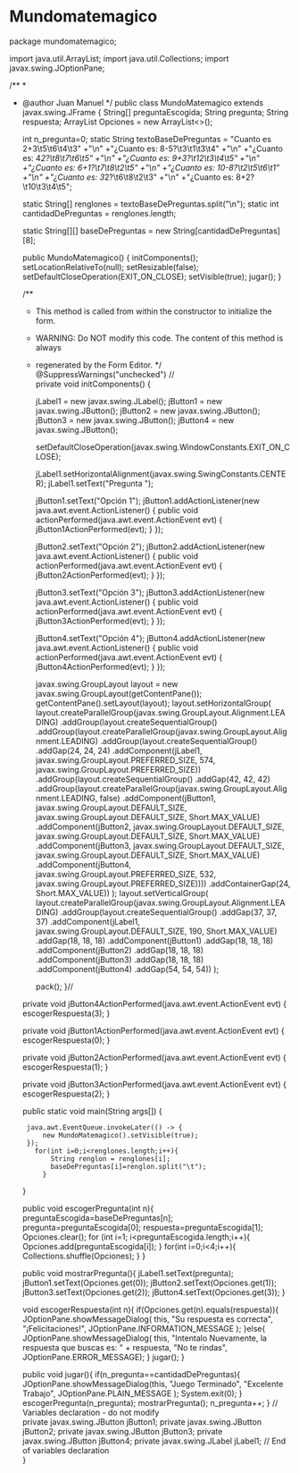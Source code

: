 # Mundomatemagico
package mundomatemagico;

import java.util.ArrayList;
import java.util.Collections;
import javax.swing.JOptionPane;


/**
 *
 * @author Juan Manuel
 */
public class MundoMatemagico extends javax.swing.JFrame {
    String[] preguntaEscogida;
    String pregunta;
    String respuesta;
    ArrayList<String> Opciones = new ArrayList<>(); 
    
    int n_pregunta=0;
    static String textoBaseDePreguntas = "Cuanto es 2+3\t5\t6\t4\t3"
            +"\n"
            +"¿Cuanto es: 8-5?\t3\t1\t3\t4"
            +"\n"
            +"¿Cuanto es: 4*2?\t8\t7\t6\t5"
            +"\n"
            +"¿Cuanto es: 9+3?\t12\t3\t4\t5"
            +"\n"
            +"¿Cuanto es: 6+1?\t7\t8\t2\t5"
            +"\n"
            +"¿Cuanto es: 10-8?\t2\t5\t6\t1"
            +"\n"
            +"¿Cuanto es: 3*2?\t6\t8\t2\t3"
            +"\n"
            +"¿Cuanto es: 8+2?\t10\t3\t4\t5";
    
    static String[] renglones = textoBaseDePreguntas.split("\n");
    static int cantidadDePreguntas = renglones.length;
    
    static String[][] baseDePreguntas = new String[cantidadDePreguntas][8];
    
    public MundoMatemagico() {
        initComponents();
        setLocationRelativeTo(null);
        setResizable(false);
        setDefaultCloseOperation(EXIT_ON_CLOSE);
        setVisible(true);
        jugar();
    }
    
    
    /**
     * This method is called from within the constructor to initialize the form.
     * WARNING: Do NOT modify this code. The content of this method is always
     * regenerated by the Form Editor.
     */
    @SuppressWarnings("unchecked")
    // <editor-fold defaultstate="collapsed" desc="Generated Code">                          
    private void initComponents() {

        jLabel1 = new javax.swing.JLabel();
        jButton1 = new javax.swing.JButton();
        jButton2 = new javax.swing.JButton();
        jButton3 = new javax.swing.JButton();
        jButton4 = new javax.swing.JButton();

        setDefaultCloseOperation(javax.swing.WindowConstants.EXIT_ON_CLOSE);

        jLabel1.setHorizontalAlignment(javax.swing.SwingConstants.CENTER);
        jLabel1.setText("Pregunta ");

        jButton1.setText("Opción 1");
        jButton1.addActionListener(new java.awt.event.ActionListener() {
            public void actionPerformed(java.awt.event.ActionEvent evt) {
                jButton1ActionPerformed(evt);
            }
        });

        jButton2.setText("Opción 2");
        jButton2.addActionListener(new java.awt.event.ActionListener() {
            public void actionPerformed(java.awt.event.ActionEvent evt) {
                jButton2ActionPerformed(evt);
            }
        });

        jButton3.setText("Opción 3");
        jButton3.addActionListener(new java.awt.event.ActionListener() {
            public void actionPerformed(java.awt.event.ActionEvent evt) {
                jButton3ActionPerformed(evt);
            }
        });

        jButton4.setText("Opción 4");
        jButton4.addActionListener(new java.awt.event.ActionListener() {
            public void actionPerformed(java.awt.event.ActionEvent evt) {
                jButton4ActionPerformed(evt);
            }
        });

        javax.swing.GroupLayout layout = new javax.swing.GroupLayout(getContentPane());
        getContentPane().setLayout(layout);
        layout.setHorizontalGroup(
            layout.createParallelGroup(javax.swing.GroupLayout.Alignment.LEADING)
            .addGroup(layout.createSequentialGroup()
                .addGroup(layout.createParallelGroup(javax.swing.GroupLayout.Alignment.LEADING)
                    .addGroup(layout.createSequentialGroup()
                        .addGap(24, 24, 24)
                        .addComponent(jLabel1, javax.swing.GroupLayout.PREFERRED_SIZE, 574, javax.swing.GroupLayout.PREFERRED_SIZE))
                    .addGroup(layout.createSequentialGroup()
                        .addGap(42, 42, 42)
                        .addGroup(layout.createParallelGroup(javax.swing.GroupLayout.Alignment.LEADING, false)
                            .addComponent(jButton1, javax.swing.GroupLayout.DEFAULT_SIZE, javax.swing.GroupLayout.DEFAULT_SIZE, Short.MAX_VALUE)
                            .addComponent(jButton2, javax.swing.GroupLayout.DEFAULT_SIZE, javax.swing.GroupLayout.DEFAULT_SIZE, Short.MAX_VALUE)
                            .addComponent(jButton3, javax.swing.GroupLayout.DEFAULT_SIZE, javax.swing.GroupLayout.DEFAULT_SIZE, Short.MAX_VALUE)
                            .addComponent(jButton4, javax.swing.GroupLayout.PREFERRED_SIZE, 532, javax.swing.GroupLayout.PREFERRED_SIZE))))
                .addContainerGap(24, Short.MAX_VALUE))
        );
        layout.setVerticalGroup(
            layout.createParallelGroup(javax.swing.GroupLayout.Alignment.LEADING)
            .addGroup(layout.createSequentialGroup()
                .addGap(37, 37, 37)
                .addComponent(jLabel1, javax.swing.GroupLayout.DEFAULT_SIZE, 190, Short.MAX_VALUE)
                .addGap(18, 18, 18)
                .addComponent(jButton1)
                .addGap(18, 18, 18)
                .addComponent(jButton2)
                .addGap(18, 18, 18)
                .addComponent(jButton3)
                .addGap(18, 18, 18)
                .addComponent(jButton4)
                .addGap(54, 54, 54))
        );

        pack();
    }// </editor-fold>                        

    private void jButton4ActionPerformed(java.awt.event.ActionEvent evt) {                                         
        escogerRespuesta(3);
    }                                        

    private void jButton1ActionPerformed(java.awt.event.ActionEvent evt) {                                         
        escogerRespuesta(0);
    }                                        

    private void jButton2ActionPerformed(java.awt.event.ActionEvent evt) {                                         
        escogerRespuesta(1);
    }                                        

    private void jButton3ActionPerformed(java.awt.event.ActionEvent evt) {                                         
        escogerRespuesta(2);
    }                                        

   
    public static void main(String args[]) {
        
        java.awt.EventQueue.invokeLater(() -> {
            new MundoMatemagico().setVisible(true);
        });
          for(int i=0;i<renglones.length;i++){
              String renglon = renglones[i];
              baseDePreguntas[i]=renglon.split("\t");
            }
    }
    
    
    public void escogerPregunta(int n){
        preguntaEscogida=baseDePreguntas[n];
        pregunta=preguntaEscogida[0];
        respuesta=preguntaEscogida[1];
        Opciones.clear();
        for (int i=1; i<preguntaEscogida.length;i++){
            Opciones.add(preguntaEscogida[i]);
        }
        for(int i=0;i<4;i++){
            Collections.shuffle(Opciones);
        }
    }
    
    public void mostrarPregunta(){
        jLabel1.setText(pregunta);
        jButton1.setText(Opciones.get(0));
        jButton2.setText(Opciones.get(1));
        jButton3.setText(Opciones.get(2));
        jButton4.setText(Opciones.get(3));
    }
    
    void escogerRespuesta(int n){
        if(Opciones.get(n).equals(respuesta)){
            JOptionPane.showMessageDialog(
                    this,
                    "Su respuesta es correcta",
                    "¡Felicitaciones!",
                    JOptionPane.INFORMATION_MESSAGE
            );
        }else{
            JOptionPane.showMessageDialog(
                    this,
                    "Intentalo Nuevamente, la respuesta que buscas es: " + respuesta,
                    "No te rindas",
                    JOptionPane.ERROR_MESSAGE);
        }
        jugar();
    }
    
    public void jugar(){
        if(n_pregunta==cantidadDePreguntas){
            JOptionPane.showMessageDialog(this,
                   "Juego Terminado",
                   "Excelente Trabajo",
                   JOptionPane.PLAIN_MESSAGE
            );
            System.exit(0);
        }
        escogerPregunta(n_pregunta);
        mostrarPregunta();
        n_pregunta++;
    }
    // Variables declaration - do not modify                     
    private javax.swing.JButton jButton1;
    private javax.swing.JButton jButton2;
    private javax.swing.JButton jButton3;
    private javax.swing.JButton jButton4;
    private javax.swing.JLabel jLabel1;
    // End of variables declaration                   
}

